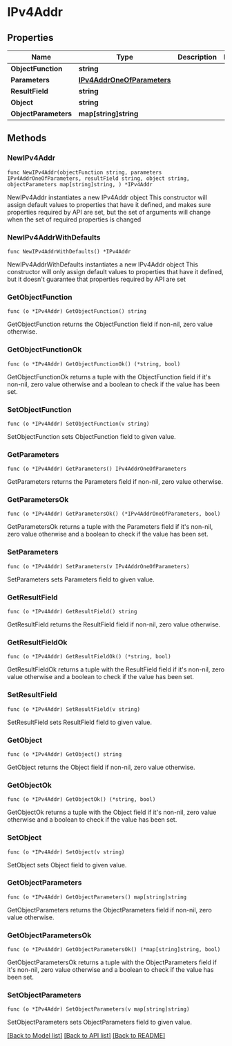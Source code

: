 # IPv4Addr

## Properties

Name | Type | Description | Notes
------------ | ------------- | ------------- | -------------
**ObjectFunction** | **string** |  | 
**Parameters** | [**IPv4AddrOneOfParameters**](IPv4AddrOneOfParameters.md) |  | 
**ResultField** | **string** |  | 
**Object** | **string** |  | 
**ObjectParameters** | **map[string]string** |  | 

## Methods

### NewIPv4Addr

`func NewIPv4Addr(objectFunction string, parameters IPv4AddrOneOfParameters, resultField string, object string, objectParameters map[string]string, ) *IPv4Addr`

NewIPv4Addr instantiates a new IPv4Addr object
This constructor will assign default values to properties that have it defined,
and makes sure properties required by API are set, but the set of arguments
will change when the set of required properties is changed

### NewIPv4AddrWithDefaults

`func NewIPv4AddrWithDefaults() *IPv4Addr`

NewIPv4AddrWithDefaults instantiates a new IPv4Addr object
This constructor will only assign default values to properties that have it defined,
but it doesn't guarantee that properties required by API are set

### GetObjectFunction

`func (o *IPv4Addr) GetObjectFunction() string`

GetObjectFunction returns the ObjectFunction field if non-nil, zero value otherwise.

### GetObjectFunctionOk

`func (o *IPv4Addr) GetObjectFunctionOk() (*string, bool)`

GetObjectFunctionOk returns a tuple with the ObjectFunction field if it's non-nil, zero value otherwise
and a boolean to check if the value has been set.

### SetObjectFunction

`func (o *IPv4Addr) SetObjectFunction(v string)`

SetObjectFunction sets ObjectFunction field to given value.


### GetParameters

`func (o *IPv4Addr) GetParameters() IPv4AddrOneOfParameters`

GetParameters returns the Parameters field if non-nil, zero value otherwise.

### GetParametersOk

`func (o *IPv4Addr) GetParametersOk() (*IPv4AddrOneOfParameters, bool)`

GetParametersOk returns a tuple with the Parameters field if it's non-nil, zero value otherwise
and a boolean to check if the value has been set.

### SetParameters

`func (o *IPv4Addr) SetParameters(v IPv4AddrOneOfParameters)`

SetParameters sets Parameters field to given value.


### GetResultField

`func (o *IPv4Addr) GetResultField() string`

GetResultField returns the ResultField field if non-nil, zero value otherwise.

### GetResultFieldOk

`func (o *IPv4Addr) GetResultFieldOk() (*string, bool)`

GetResultFieldOk returns a tuple with the ResultField field if it's non-nil, zero value otherwise
and a boolean to check if the value has been set.

### SetResultField

`func (o *IPv4Addr) SetResultField(v string)`

SetResultField sets ResultField field to given value.


### GetObject

`func (o *IPv4Addr) GetObject() string`

GetObject returns the Object field if non-nil, zero value otherwise.

### GetObjectOk

`func (o *IPv4Addr) GetObjectOk() (*string, bool)`

GetObjectOk returns a tuple with the Object field if it's non-nil, zero value otherwise
and a boolean to check if the value has been set.

### SetObject

`func (o *IPv4Addr) SetObject(v string)`

SetObject sets Object field to given value.


### GetObjectParameters

`func (o *IPv4Addr) GetObjectParameters() map[string]string`

GetObjectParameters returns the ObjectParameters field if non-nil, zero value otherwise.

### GetObjectParametersOk

`func (o *IPv4Addr) GetObjectParametersOk() (*map[string]string, bool)`

GetObjectParametersOk returns a tuple with the ObjectParameters field if it's non-nil, zero value otherwise
and a boolean to check if the value has been set.

### SetObjectParameters

`func (o *IPv4Addr) SetObjectParameters(v map[string]string)`

SetObjectParameters sets ObjectParameters field to given value.



[[Back to Model list]](../README.md#documentation-for-models) [[Back to API list]](../README.md#documentation-for-api-endpoints) [[Back to README]](../README.md)


